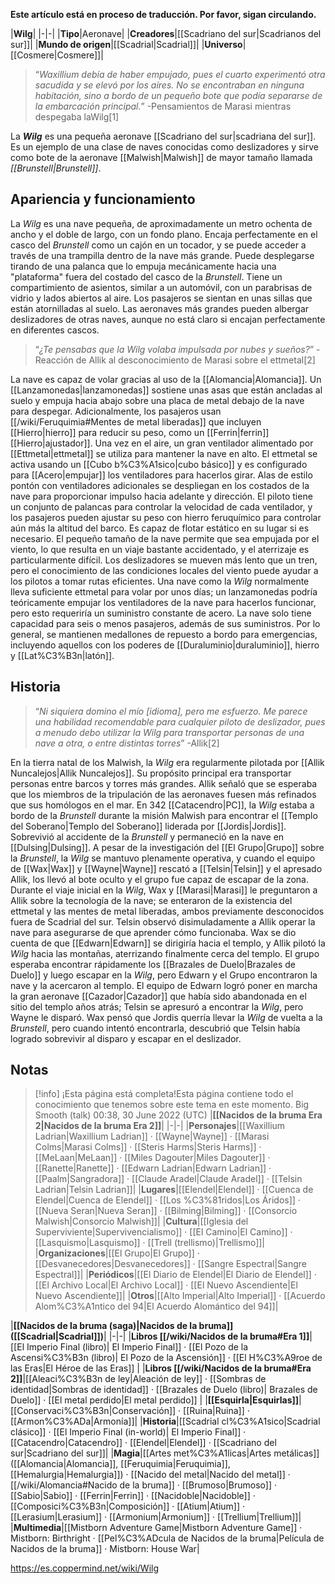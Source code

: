 **Este artículo está en proceso de traducción. Por favor, sigan circulando.**


|**Wilg**|
|-|-|
|**Tipo**|Aeronave|
|**Creadores**|[[Scadriano del sur\|Scadrianos del sur]]|
|**Mundo de origen**|[[Scadrial\|Scadrial]]|
|**Universo**|[[Cosmere\|Cosmere]]|

>“*Waxillium debía de haber empujado, pues el cuarto experimentó otra sacudida y se elevó por los aires. No se encontraban en ninguna habitación, sino a bordo de un pequeño bote que podía separarse de la embarcación principal.*”
\-Pensamientos de Marasi mientras despegaba laWilg[1]


La ***Wilg*** es una pequeña aeronave [[Scadriano del sur\|scadriana del sur]]. Es un ejemplo de una clase de naves conocidas como deslizadores y sirve como bote de la aeronave [[Malwish\|Malwish]] de mayor tamaño llamada *[[Brunstell\|Brunstell]]*.

## Apariencia y funcionamiento
La *Wilg* es una nave pequeña, de aproximadamente un metro ochenta de ancho y el doble de largo, con un fondo plano. Encaja perfectamente en el casco del *Brunstell* como un cajón en un tocador, y se puede acceder a través de una trampilla dentro de la nave más grande. Puede desplegarse tirando de una palanca que lo empuja mecánicamente hacia una "plataforma" fuera del costado del casco de la *Brunstell*. Tiene un compartimiento de asientos, similar a un automóvil, con un parabrisas de vidrio y lados abiertos al aire. Los pasajeros se sientan en unas sillas que están atornilladas al suelo. Las aeronaves más grandes pueden albergar deslizadores de otras naves, aunque no está claro si encajan perfectamente en diferentes cascos.

>“*¿Te pensabas que la Wilg volaba impulsada por nubes y sueños?*”
\-Reacción de Allik al desconocimiento de Marasi sobre el ettmetal[2]


La nave es capaz de volar gracias al uso de la [[Alomancia\|Alomancia]]. Un [[Lanzamonedas\|lanzamonedas]] sostiene unas asas que están ancladas al suelo y empuja hacia abajo sobre una placa de metal debajo de la nave para despegar. Adicionalmente, los pasajeros usan [[/wiki/Feruquimia#Mentes de metal liberadas]] que incluyen [[Hierro\|hierro]] para reducir su peso, como un [[Ferrin\|ferrin]] [[Hierro\|ajustador]]. Una vez en el aire, un gran ventilador alimentado por [[Ettmetal\|ettmetal]] se utiliza para mantener la nave en alto. El ettmetal se activa usando un [[Cubo b%C3%A1sico\|cubo básico]] y es configurado para [[Acero\|empujar]] los ventiladores para hacerlos girar. Alas de estilo pontón con ventiladores adicionales se despliegan en los costados de la nave para proporcionar impulso hacia adelante y dirección. El piloto tiene un conjunto de palancas para controlar la velocidad de cada ventilador, y los pasajeros pueden ajustar su peso con hierro feruquímico para controlar aún más la altitud del barco. Es capaz de flotar estático en su lugar si es necesario. El pequeño tamaño de la nave permite que sea empujada por el viento, lo que resulta en un viaje bastante accidentado, y el aterrizaje es particularmente difícil.
Los deslizadores se mueven más lento que un tren, pero el conocimiento de las condiciones locales del viento puede ayudar a los pilotos a tomar rutas eficientes. Una nave como la *Wilg* normalmente lleva suficiente ettmetal para volar por unos días; un lanzamonedas podría teóricamente empujar los ventiladores de la nave para hacerlos funcionar, pero esto requeriría un suministro constante de acero. La nave solo tiene capacidad para seis o menos pasajeros, además de sus suministros. Por lo general, se mantienen medallones de repuesto a bordo para emergencias, incluyendo aquellos con los poderes de [[Duraluminio\|duraluminio]], hierro y [[Lat%C3%B3n\|latón]].

## Historia
>“*Ni siquiera domino el mío [idioma], pero me esfuerzo. Me parece una habilidad recomendable para cualquier piloto de deslizador, pues a menudo debo utilizar la Wilg para transportar personas de una nave a otra, o entre distintas torres*”
\-Allik[2]

En la tierra natal de los Malwish, la *Wilg* era regularmente pilotada por [[Allik Nuncalejos\|Allik Nuncalejos]]. Su propósito principal era transportar personas entre barcos y torres más grandes. Allik señaló que se esperaba que los miembros de la tripulación de las aeronaves fuesen más refinados que sus homólogos en el mar.
En 342 [[Catacendro\|PC]], la *Wilg* estaba a bordo de la *Brunstell* durante la misión Malwish para encontrar el [[Templo del Soberano\|Templo del Soberano]] liderada por [[Jordis\|Jordis]]. Sobrevivió al accidente de la *Brunstell* y permaneció en la nave en [[Dulsing\|Dulsing]]. A pesar de la investigación del [[El Grupo\|Grupo]] sobre la *Brunstell*, la *Wilg* se mantuvo plenamente operativa, y cuando el equipo de [[Wax\|Wax]] y [[Wayne\|Wayne]] rescató a [[Telsin\|Telsin]] y el apresado Allik, los llevó al bote oculto y el grupo fue capaz de escapar de la zona.
Durante el viaje inicial en la *Wilg*, Wax y [[Marasi\|Marasi]] le preguntaron a Allik sobre la tecnología de la nave; se enteraron de la existencia del ettmetal y las mentes de metal liberadas, ambos previamente desconocidos fuera de Scadrial del sur. Telsin observó disimuladamente a Allik operar la nave para asegurarse de que aprender cómo funcionaba. Wax se dio cuenta de que [[Edwarn\|Edwarn]] se dirigiría hacia el templo, y Allik pilotó la *Wilg* hacia las montañas, aterrizando finalmente cerca del templo. El grupo esperaba encontrar rápidamente los [[Brazales de Duelo\|Brazales de Duelo]] y luego escapar en la *Wilg*, pero Edwarn y el Grupo encontraron la nave y la acercaron al templo. El equipo de Edwarn logró poner en marcha la gran aeronave [[Cazador\|Cazador]] que había sido abandonada en el sitio del templo años atrás; Telsin se apresuró a encontrar la *Wilg*, pero Wayne le disparó. Wax pensó que Jordis querría llevar la *Wilg* de vuelta a la *Brunstell*, pero cuando intentó encontrarla, descubrió que Telsin había logrado sobrevivir al disparo y escapar en el deslizador.

## Notas

> [!info] ¡Esta página está completa!Esta página contiene todo el conocimiento que tenemos sobre este tema en este momento.
Big Smooth (talk) 00:38, 30 June 2022 (UTC)
|**[[Nacidos de la bruma Era 2\|Nacidos de la bruma Era 2]]**|
|-|-|
|**Personajes**|[[Waxillium Ladrian\|Waxillium Ladrian]] · [[Wayne\|Wayne]] · [[Marasi Colms\|Marasi Colms]] · [[Steris Harms\|Steris Harms]] · [[MeLaan\|MeLaan]] · [[Miles Dagouter\|Miles Dagouter]] · [[Ranette\|Ranette]] · [[Edwarn Ladrian\|Edwarn Ladrian]] · [[Paalm\|Sangradora]] · [[Claude Aradel\|Claude Aradel]] · [[Telsin Ladrian\|Telsin Ladrian]]|
|**Lugares**|[[Elendel\|Elendel]] · [[Cuenca de Elendel\|Cuenca de Elendel]] · [[Los %C3%81ridos\|Los Áridos]] · [[Nueva Seran\|Nueva Seran]] · [[Bilming\|Bilming]] · [[Consorcio Malwish\|Consorcio Malwish]]|
|**Cultura**|[[Iglesia del Superviviente\|Supervivencialismo]] · [[El Camino\|El Camino]] · [[Lasquismo\|Lasquismo]] · [[Trell (trellismo)\|Trellismo]]|
|**Organizaciones**|[[El Grupo\|El Grupo]] · [[Desvanecedores\|Desvanecedores]] · [[Sangre Espectral\|Sangre Espectral]]|
|**Periódicos**|[[El Diario de Elendel\|El Diario de Elendel]] · [[El Archivo Local\|El Archivo Local]] · [[El Nuevo Ascendiente\|El Nuevo Ascendiente]]|
|**Otros**|[[Alto Imperial\|Alto Imperial]] · [[Acuerdo Alom%C3%A1ntico del 94\|El Acuerdo Alomántico del 94]]|

|**[[Nacidos de la bruma (saga)\|Nacidos de la bruma]] ([[Scadrial\|Scadrial]])**|
|-|-|
|**Libros [[/wiki/Nacidos de la bruma#Era 1]]**|[[El Imperio Final (libro)\| El Imperio Final]] · [[El Pozo de la Ascensi%C3%B3n (libro)\| El Pozo de la Ascensión]] · [[El H%C3%A9roe de las Eras\|El Héroe de las Eras]] |
|**Libros [[/wiki/Nacidos de la bruma#Era 2]]**|[[Aleaci%C3%B3n de ley\|Aleación de ley]] · [[Sombras de identidad\|Sombras de identidad]] · [[Brazales de Duelo (libro)\| Brazales de Duelo]] · [[El metal perdido\|El metal perdido]]  |
|**[[Esquirla\|Esquirlas]]**|[[Conservaci%C3%B3n\|Conservación]] · [[Ruina\|Ruina]] · [[Armon%C3%ADa\|Armonía]]|
|**Historia**|[[Scadrial cl%C3%A1sico\|Scadrial clásico]] · [[El Imperio Final (in-world)\| El Imperio Final]] · [[Catacendro\|Catacendro]] · [[Elendel\|Elendel]] · [[Scadriano del sur\|Scadriano del sur]]|
|**Magia**|[[Artes met%C3%A1licas\|Artes metálicas]] ([[Alomancia\|Alomancia]], [[Feruquimia\|Feruquimia]], [[Hemalurgia\|Hemalurgia]]) · [[Nacido del metal\|Nacido del metal]] · [[/wiki/Alomancia#Nacido de la bruma]] · [[Brumoso\|Brumoso]] · [[Sabio\|Sabio]] · [[Ferrin\|Ferrin]] · [[Nacidoble\|Nacidoble]] · [[Composici%C3%B3n\|Composición]] · [[Atium\|Atium]] · [[Lerasium\|Lerasium]] · [[Armonium\|Armonium]] · [[Trellium\|Trellium]]|
|**Multimedia**|[[Mistborn Adventure Game\|Mistborn Adventure Game‎‎]] · Mistborn: Birthright · [[Pel%C3%ADcula de Nacidos de la bruma\|Película de Nacidos de la bruma]] · Mistborn: House War|



https://es.coppermind.net/wiki/Wilg